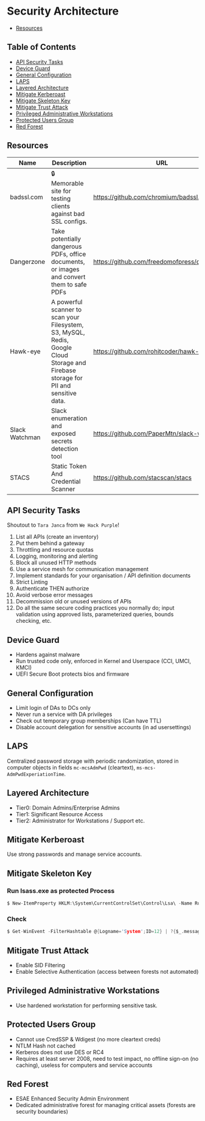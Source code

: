 # Security Architecture

- [Resources](#resources)

## Table of Contents

- [API Security Tasks](#api-security-tasks)
- [Device Guard](#device-guard)
- [General Configuration](#general-configuration)
- [LAPS](#laps)
- [Layered Architecture](#layered-architecture)
- [Mitigate Kerberoast](#mitigate-kerberoast)
- [Mitigate Skeleton Key](#mitigate-skeleton-key)
- [Mitigate Trust Attack](#mitigate-trust-attack)
- [Privileged Administrative Workstations](#privileged-administrative-workstations)
- [Protected Users Group](#protected-users-group)
- [Red Forest](#red-forest)

## Resources

| Name | Description | URL |
| --- | --- | --- |
| badssl.com | 🔒 Memorable site for testing clients against bad SSL configs. | https://github.com/chromium/badssl.com |
| Dangerzone | Take potentially dangerous PDFs, office documents, or images and convert them to safe PDFs | https://github.com/freedomofpress/dangerzone |
| Hawk-eye | A powerful scanner to scan your Filesystem, S3, MySQL, Redis, Google Cloud Storage and Firebase storage for PII and sensitive data. | https://github.com/rohitcoder/hawk-eye |
| Slack Watchman | Slack enumeration and exposed secrets detection tool | https://github.com/PaperMtn/slack-watchman |
| STACS | Static Token And Credential Scanner | https://github.com/stacscan/stacs |

## API Security Tasks

Shoutout to `Tara Janca` from `We Hack Purple`!

1. List all APIs (create an inventory)
2. Put them behind a gateway
3. Throttling and resource quotas
4. Logging, monitoring and alerting
5. Block all unused HTTP methods
6. Use a service mesh for communication management
7. Implement standards for your organisation / API definition documents
8. Strict Linting
9. Authenticate THEN authorize
10. Avoid verbose error messages
11. Decommission old or unused versions of APIs
12. Do all the same secure coding practices you normally do; input validation using approved lists, parameterized queries, bounds checking, etc.

## Device Guard

- Hardens against malware
- Run trusted code only, enforced in Kernel and Userspace (CCI, UMCI, KMCI)
- UEFI Secure Boot protects bios and firmware

## General Configuration

- Limit login of DAs to DCs only
- Never run a service with DA privileges
- Check out temporary group memberships (Can have TTL)
- Disable account delegation for sensitive accounts (in ad usersettings)

## LAPS

Centralized password storage with periodic randomization, stored in computer objects in fields `mc-mcsAdmPwd` (cleartext), `ms-mcs-AdmPwdExperiationTime`.

## Layered Architecture

- Tier0: Domain Admins/Enterprise Admins
- Tier1: Significant Resource Access
- Tier2: Administrator for Workstations / Support etc.

## Mitigate Kerberoast

Use strong passwords and manage service accounts.

## Mitigate Skeleton Key

### Run lsass.exe as protected Process

```c
$ New-ItemProperty HKLM:\System\CurrentControlSet\Control\Lsa\ -Name RunAsPPL -Value 1 -Verbose
```

### Check

```c
$ Get-WinEvent -FilterHashtable @{Logname='System';ID=12} | ?{$_.message -like "*protected process*"}
```

## Mitigate Trust Attack

- Enable SID Filtering
- Enable Selective Authentication (access between forests not automated)

## Privileged Administrative Workstations

- Use hardened workstation for performing sensitive task.

## Protected Users Group

- Cannot use CredSSP & Wdigest (no more cleartext creds)
- NTLM Hash not cached
- Kerberos does not use DES or RC4
- Requires at least server 2008, need to test impact, no offline sign-on (no caching), useless for computers and service accounts

## Red Forest

- ESAE Enhanced Security Admin Environment
- Dedicated administrative forest for managing critical assets (forests are security boundaries)
